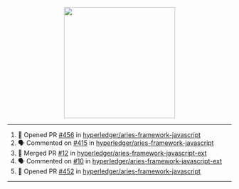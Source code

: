 <p align="center">
<img src="https://user-images.githubusercontent.com/61358536/126118557-75ac74a7-4655-4289-9a8d-e536322b7423.png" height="250" width="250"/>
</p>

---

<!--START_SECTION:activity-->
1. 💪 Opened PR [#456](https://github.com/hyperledger/aries-framework-javascript/pull/456) in [hyperledger/aries-framework-javascript](https://github.com/hyperledger/aries-framework-javascript)
2. 🗣 Commented on [#415](https://github.com/hyperledger/aries-framework-javascript/issues/415) in [hyperledger/aries-framework-javascript](https://github.com/hyperledger/aries-framework-javascript)
3. 🎉 Merged PR [#12](https://github.com/hyperledger/aries-framework-javascript-ext/pull/12) in [hyperledger/aries-framework-javascript-ext](https://github.com/hyperledger/aries-framework-javascript-ext)
4. 🗣 Commented on [#10](https://github.com/hyperledger/aries-framework-javascript-ext/issues/10) in [hyperledger/aries-framework-javascript-ext](https://github.com/hyperledger/aries-framework-javascript-ext)
5. 💪 Opened PR [#452](https://github.com/hyperledger/aries-framework-javascript/pull/452) in [hyperledger/aries-framework-javascript](https://github.com/hyperledger/aries-framework-javascript)
<!--END_SECTION:activity-->

---
